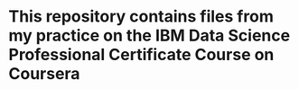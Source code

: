 # This repository contains files from my practice on the IBM Data Science Professional Certificate Course on Coursera
